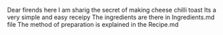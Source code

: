 Dear firends 
here I am sharig the secret of making cheese chilli toast
Its a very simple and easy receipy
The ingredients are there in Ingredients.md file 
The method of preparation is explained in the Recipe.md